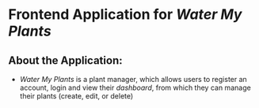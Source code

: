 # Frontend Application for *Water My Plants*

## About the Application:
* *Water My Plants* is a plant manager, which allows users to register an account, login and view their *dashboard*, from which they can manage their plants (create, edit, or delete)
